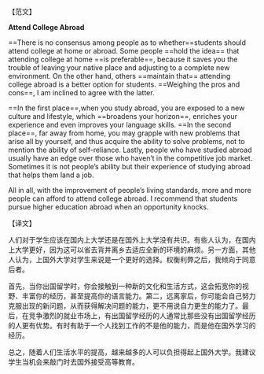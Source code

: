 【范文】

**Attend College Abroad**

==There is no consensus among people as to whether==students should attend college at home or abroad. Some people ==hold the idea== that attending college at home ==is preferable==, because it saves you the trouble of leaving your native place and adjusting to a complete new environment. On the other hand, others ==maintain that== attending college abroad is a better option for students. ==Weighing the pros and cons==, I am inclined to agree with the latter.

==In the first place==,when you study abroad, you are exposed to a new culture and lifestyle, which ==broadens your horizon==, enriches your experience and even improves your language skills. ==In the second place==, far away from home, you may grapple with new problems that arise all by yourself, and thus acquire the ability to solve problems, not to mention the ability of self-reliance. Lastly, people who have studied abroad usually have an edge over those who haven’t in the competitive job market. Sometimes it is not people’s ability but their experience of studying abroad that helps them land a job.

All in all, with the improvement of people’s living standards, more and more people can afford to attend college abroad. I recommend that students pursue higher education abroad when an opportunity knocks.

【译文】

人们对于学生应该在国内上大学还是在国外上大学没有共识。有些人认为，在国内上大学更好，因为这可以省去背井离乡去适应全新的环境的麻烦。另一方面，其他人认为，上国外大学对学生来说是一个更好的选择。权衡利弊之后，我倾向于同意后者。

首先，当你出国留学时，你会接触到一种新的文化和生活方式，这会拓宽你的视野、丰富你的经历，甚至提高你的语言能力。第二，远离家后，你可能会自己努力克服出现的新问题，从而获得解决问题的能力，更不用说自力更生的能力了。最后，在竞争激烈的就业市场上，有出国留学经历的人通常比那些没有出国留学经历的人更有优势。有时有助于一个人找到工作的不是他的能力，而是他在国外学习的经历。

总之，随着人们生活水平的提高，越来越多的人可以负担得起上国外大学。我建议学生当机会来敲门时去国外接受高等教育。